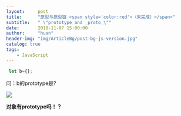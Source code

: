 ```yaml
---
layout:     post
title:      "原型与原型链 <span style='color:red'>（未完成）</span>"
subtitle:   " \"prototype and _proto_\""
date:       2018-11-07 15:00:00
author:     "huan"
header-img: "img/ArticleBg/post-bg-js-version.jpg"
catalog: true
tags:
    - JavaScript
---
```




```javascript
 let b={};
```

问：b的prototype是?



![](https://i.loli.net/2018/11/07/5be2f8075be1c.jpg)



**对象有prototype吗！？**